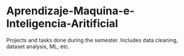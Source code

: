 # Aprendizaje-Maquina-e-Inteligencia-Aritificial
Projects and tasks done during the semester. Includes data cleaning, dataset analysis, ML, etc.
